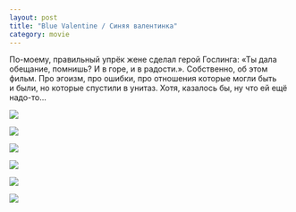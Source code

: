 ```yaml
---
layout: post
title: "Blue Valentine / Синяя валентинка"
category: movie
---
```

По-моему, правильный упрёк жене сделал герой Гослинга: «Ты дала обещание, помнишь? И&#160;в&#160;горе, и&#160;в&#160;радости.». Собственно, об этом фильм. Про эгоизм, про ошибки, про отношения которые могли быть и&#160;были, но которые спустили в&#160;унитаз. Хотя, казалось бы, ну что ей ещё надо-то...

![](https://pics.livejournal.com/quillcraft/pic/0015ap8w)

![](https://pics.livejournal.com/quillcraft/pic/0015dqs9)

![](https://pics.livejournal.com/quillcraft/pic/0015bky2)

![](https://pics.livejournal.com/quillcraft/pic/0015cg2z)

![](https://pics.livejournal.com/quillcraft/pic/0015eyea)

![](https://pics.livejournal.com/quillcraft/pic/0015f574)
